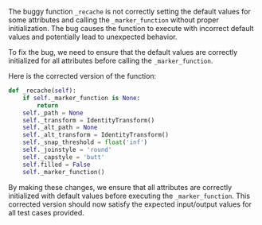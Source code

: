 The buggy function `_recache` is not correctly setting the default values for some attributes and calling the `_marker_function` without proper initialization. The bug causes the function to execute with incorrect default values and potentially lead to unexpected behavior.

To fix the bug, we need to ensure that the default values are correctly initialized for all attributes before calling the `_marker_function`.

Here is the corrected version of the function:

```python
def _recache(self):
    if self._marker_function is None:
        return
    self._path = None
    self._transform = IdentityTransform()
    self._alt_path = None
    self._alt_transform = IdentityTransform()
    self._snap_threshold = float('inf')
    self._joinstyle = 'round'
    self._capstyle = 'butt'
    self.filled = False
    self._marker_function()
```

By making these changes, we ensure that all attributes are correctly initialized with default values before executing the `_marker_function`. This corrected version should now satisfy the expected input/output values for all test cases provided.